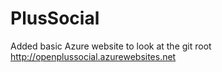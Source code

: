 PlusSocial
==========

Added basic Azure website to look at the git root
http://openplussocial.azurewebsites.net
